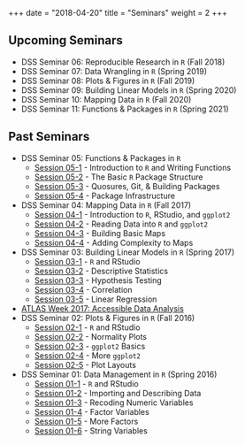 +++
date = "2018-04-20"
title = "Seminars"
weight = 2
+++

## Upcoming Seminars

* DSS Seminar 06: Reproducible Research in `R` (Fall 2018)
* DSS Seminar 07: Data Wrangling in `R` (Spring 2019)
* DSS Seminar 08: Plots & Figures in `R` (Fall 2019)
* DSS Seminar 09: Building Linear Models in `R` (Spring 2020)
* DSS Seminar 10: Mapping Data in `R` (Fall 2020)
* DSS Seminar 11: Functions & Packages in `R` (Spring 2021)

## Past Seminars
* DSS Seminar 05: Functions & Packages in `R`
  * [Session 05-1](https://github.com/slu-dss/spring-2018-seminar-01) - Introduction to `R` and Writing Functions
  * [Session 05-2](https://github.com/slu-dss/spring-2018-seminar-02) - The Basic `R` Package Structure
  * [Session 05-3](https://github.com/slu-dss/spring-2018-seminar-03) - Quosures, Git, & Building Packages
  * [Session 05-4](https://github.com/slu-dss/spring-2018-seminar-04) - Package Infrastructure
* DSS Seminar 04: Mapping Data in `R` (Fall 2017)
  * [Session 04-1](https://github.com/slu-dss/fall-2017-seminar-01) - Introduction to `R`, RStudio, and `ggplot2`
  * [Session 04-2](https://github.com/slu-dss/fall-2017-seminar-02) - Reading Data into `R` and `ggplot2`
  * [Session 04-3](https://github.com/slu-dss/fall-2017-seminar-03) - Building Basic Maps
  * [Session 04-4](https://github.com/slu-dss/fall-2017-seminar-04) - Adding Complexity to Maps
* DSS Seminar 03: Building Linear Models in `R` (Spring 2017)
  * [Session 03-1](https://github.com/slu-dss/spring-2017-seminar-01) - `R` and RStudio
  * [Session 03-2](https://github.com/slu-dss/spring-2017-seminar-02) - Descriptive Statistics
  * [Session 03-3](https://github.com/slu-dss/spring-2017-seminar-03) - Hypothesis Testing
  * [Session 03-4](https://github.com/slu-dss/spring-2017-seminar-04) - Correlation
  * [Session 03-5](https://github.com/slu-dss/spring-2017-seminar-05) - Linear Regression
* [ATLAS Week 2017: Accessible Data Analysis](https://github.com/slu-dss/atlasWeek17)
* DSS Seminar 02: Plots & Figures in `R` (Fall 2016)
  * [Session 02-1](https://github.com/slu-dss/fall-2016-seminar-01) - `R` and RStudio
  * [Session 02-2](https://github.com/slu-dss/fall-2016-seminar-02) - Normality Plots
  * [Session 02-3](https://github.com/slu-dss/fall-2016-seminar-03) - `ggplot2` Basics
  * [Session 02-4](https://github.com/slu-dss/fall-2016-seminar-04) - More `ggplot2`
  * [Session 02-5](https://github.com/slu-dss/fall-2016-seminar-05) - Plot Layouts
* DSS Seminar 01: Data Management in `R` (Spring 2016)
  * [Session 01-1](https://github.com/slu-dss/spring-2016-seminar-01) - `R` and RStudio
  * [Session 01-2](https://github.com/slu-dss/spring-2016-seminar-02) - Importing and Describing Data
  * [Session 01-3](https://github.com/slu-dss/spring-2016-seminar-03) - Recoding Numeric Variables
  * [Session 01-4](https://github.com/slu-dss/spring-2016-seminar-04) - Factor Variables
  * [Session 01-5](https://github.com/slu-dss/spring-2016-seminar-05) - More Factors
  * [Session 01-6](https://github.com/slu-dss/spring-2016-seminar-06) - String Variables